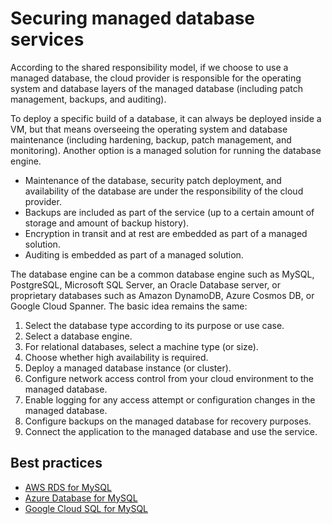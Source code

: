 # Securing managed database services

According to the shared responsibility model, if we choose to use a managed database, the cloud provider is responsible for the operating system and database layers of the managed database (including patch management, backups, and auditing).

To deploy a specific build of a database, it can always be deployed inside a VM, but that means overseeing the operating system and database maintenance (including hardening, backup, patch management, and monitoring). Another option is a managed solution for running the database engine. 

* Maintenance of the database, security patch deployment, and availability of the database are under the responsibility of the cloud provider.
* Backups are included as part of the service (up to a certain amount of storage and amount of backup history).
* Encryption in transit and at rest are embedded as part of a managed solution.
* Auditing is embedded as part of a managed solution.

The database engine can be a common database engine such as MySQL, PostgreSQL, Microsoft SQL Server, an Oracle Database server, or proprietary databases such as Amazon DynamoDB, Azure Cosmos DB, or Google Cloud Spanner. The basic idea remains the same:

1. Select the database type according to its purpose or use case.
2. Select a database engine.
3. For relational databases, select a machine type (or size).
4. Choose whether high availability is required.
5. Deploy a managed database instance (or cluster).
6. Configure network access control from your cloud environment to the managed database.
7. Enable logging for any access attempt or configuration changes in the managed database.
8. Configure backups on the managed database for recovery purposes.
9. Connect the application to the managed database and use the service.

## Best practices

* [AWS RDS for MySQL](../aws/rds-mysql.md)
* [Azure Database for MySQL](../azure/db-mysql.md)
* [Google Cloud SQL for MySQL](../gcp/sql-mysql.md)
